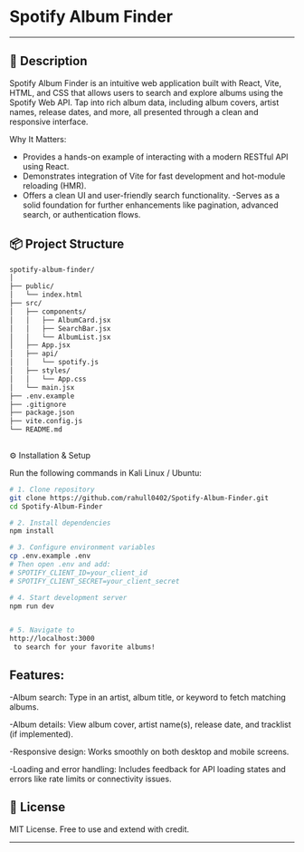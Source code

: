 # Spotify Album Finder

---

## 📌 Description

Spotify Album Finder is an intuitive web application built with React, Vite, HTML, and CSS that allows users to search and explore albums using the Spotify Web API. Tap into rich album data, including album covers, artist names, release dates, and more, all presented through a clean and responsive interface.

Why It Matters:

- Provides a hands-on example of interacting with a modern RESTful API using React.
- Demonstrates integration of Vite for fast development and hot-module reloading (HMR).
- Offers a clean UI and user-friendly search functionality.
-Serves as a solid foundation for further enhancements like pagination, advanced search, or authentication flows.



## 📦 Project Structure

```bash
spotify-album-finder/
│
├── public/
│   └── index.html
├── src/
│   ├── components/
│   │   ├── AlbumCard.jsx
│   │   ├── SearchBar.jsx
│   │   └── AlbumList.jsx
│   ├── App.jsx
│   ├── api/
│   │   └── spotify.js
│   ├── styles/
│   │   └── App.css
│   └── main.jsx
├── .env.example
├── .gitignore
├── package.json
├── vite.config.js
└── README.md
   
```

⚙️ Installation & Setup

Run the following commands in Kali Linux / Ubuntu:

```bash
# 1. Clone repository
git clone https://github.com/rahull0402/Spotify-Album-Finder.git
cd Spotify-Album-Finder

# 2. Install dependencies
npm install

# 3. Configure environment variables
cp .env.example .env
# Then open .env and add:
# SPOTIFY_CLIENT_ID=your_client_id
# SPOTIFY_CLIENT_SECRET=your_client_secret

# 4. Start development server
npm run dev


# 5. Navigate to
http://localhost:3000
 to search for your favorite albums!

```






## Features:

-Album search: Type in an artist, album title, or keyword to fetch matching albums.

-Album details: View album cover, artist name(s), release date, and tracklist (if implemented).

-Responsive design: Works smoothly on both desktop and mobile screens.

-Loading and error handling: Includes feedback for API loading states and errors like rate limits or connectivity issues.




## 📄 License

MIT License. Free to use and extend with credit.

---






















